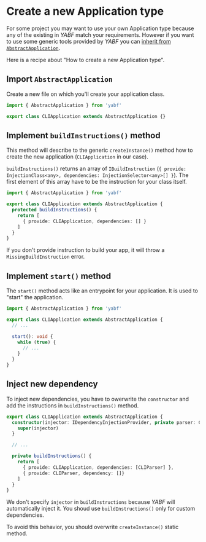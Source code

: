 # Create a new Application type

For some project you may want to use your own Application type because any of the existing in *YABF* match your requirements. However if you want to use some generic tools provided by *YABF* you can [inherit from `AbstractApplication`](abstract-application).

Here is a recipe about "How to create a new Application type".

## Import `AbstractApplication`

Create a new file on which you'll create your application class.

```ts
import { AbstractApplication } from 'yabf'

export class CLIApplication extends AbstractApplication {}
```

## Implement `buildInstructions()` method

This method will describe to the generic `createInstance()` method how to create the new application (`CLIApplication` in our case).

`buildInstructions()` returns an array of `IBuildInstruction` (`{ provide: InjectionClass<any>, dependencies: InjectionSelector<any>[] }`). The first element of this array have to be the instruction for your class itself.

```ts
import { AbstractApplication } from 'yabf'

export class CLIApplication extends AbstractApplication {
  protected buildInstructions() {
    return [
      { provide: CLIApplication, dependencies: [] }
    ]
  }
}
```

If you don't provide instruction to build your app, it will throw a `MissingBuildInstruction` error.

## Implement `start()` method

The `start()` method acts like an entrypoint for your application. It is used to "start" the application.


```ts
import { AbstractApplication } from 'yabf'

export class CLIApplication extends AbstractApplication {
  // ...

  start(): void {
    while (true) {
      // ...
    }
  }
}
```

## Inject new dependency

To inject new dependencies, you have to owerwrite the `constructor` and add the instructions in `buildInstructions()` method.

```ts
export class CLIApplication extends AbstractApplication {
  constructor(injector: IDependencyInjectionProvider, private parser: CLIParser) {
    super(injector)
  }

  // ...

  private buildInstructions() {
    return [
      { provide: CLIApplication, dependencies: [CLIParser] },
      { provide: CLIParser, dependency: []}
    ]
  }
}
```

We don't specify `injector` in `buildInstructions` because *YABF* will automatically inject it. You shoud use `buildInstructions()` only for custom dependencies.

To avoid this behavior, you should overwrite `createInstance()` static method.
